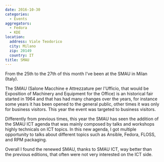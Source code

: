```yaml
---
date: 2016-10-30
categories:
  - Events
aggregators:
  - Fedora
  - KDE
location:
  address: Viale Teodorico
  city: Milano
  zip: 20149
  country: IT
title: SMAU
---
```

From the 25th to the 27th of this month I've been at the SMAU in Milan (Italy).

The SMAU (Salone Macchine e Attrezzature per l'Ufficio, that would be Exposition of Machinery and Equipment for the Office) is an historical fair started in 1964 and that has had many changes over the years, for instance some years it has been opened to the general public, other times it was only for business visitors.
This year the event was targeted to business visitors.

Differently from previous times, this year the SMAU has seen the addition of the SMAU ICT agenda that was mainly composed by talks and workshops highly technicals on ICT topics.
In this new agenda, I got multiple opportunity to talks about different topics such as Ansible, Fedora, FLOSS, and RPM packaging.

Overall I found the renewed SMAU, thanks to SMAU ICT, way better than the previous editions, that often were not very interested on the ICT side.
